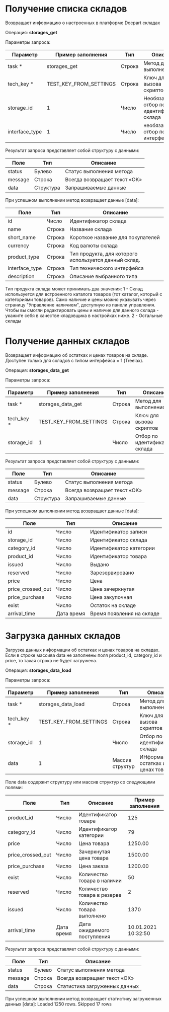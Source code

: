 # Получение списка складов

Возвращает информацию о настроенных в платформе Docpart складах

Операция: **storages_get**

Параметры запроса:

|**Параметр**|**Пример заполнения**|**Тип** |**Описание** |
|---|---|---|---|
|task *|storages_get|Строка|Метод для выполнения|
|tech_key *|TEST_KEY_FROM_SETTINGS|Строка|Ключ для вызова скриптов|
|storage_id|1|Число|Необязательный отбор по идентификатору склада|
|interface_type|1|Число|необязательный отбор по типу интерфейса|

Результат запроса представляет собой структуру с данными:

|**Поле**|**Тип**|**Описание** |
|---|---|---|
|status|Булево|Статус выполнения метода|
|message|Строка|Всегда возвращает текст «ОК»|
|data|Структура|Запрашиваемые данные|

При успешном выполнении метод возвращает данные [data]:

|**Поле**|**Тип**|**Описание** |
|---|---|---|
|id|Число|Идентификатор склада|
|name|Строка|Название склада|
|short_name|Строка|Короткое название для покупателей|
|currency|Строка|Код валюты склада|
|product_type|Строка|Тип продукта, для которого используется данный склад.|
|interface_type|Строка|Тип технического интерфейса|
|description|Строка|Описание выбранного типа|

Тип продукта склада может принимать два значения: 
1 - Склад используется для встроенного каталога товаров (тот каталог, который с категориями товаров). Само наличие и цены можно указывать через страницу "Управление наличием", доступную из панели управления. Чтобы вы смогли редактировать цены и наличие для данного склада - укажите себя в качестве кладовщика в настройках ниже. 
2 - Остальные склады

# Получение данных складов

Возвращает информацию об остатках и ценах товаров на складе. Доступен только для складов с типом интерфейса = 1 (Treelax). 

Операция: **storages_data_get**

Параметры запроса:

|**Параметр**|**Пример заполнения**|**Тип** |**Описание** |
|---|---|---|---|
|task *|storages_data_get|Строка|Метод для выполнения|
|tech_key *|TEST_KEY_FROM_SETTINGS|Строка|Ключ для вызова скриптов|
|storage_id|1|Число|Отбор по идентификатору склада|

Результат запроса представляет собой структуру с данными:

|**Поле**|**Тип**|**Описание** |
|---|---|---|
|status|Булево|Статус выполнения метода|
|message|Строка|Всегда возвращает текст «ОК»|
|data|Структура|Запрашиваемые данные|

При успешном выполнении метод возвращает данные [data]:

|**Поле**|**Тип**|**Описание** |
|---|---|---|
|id|Число|Идентификатор записи|
|storage_id|Число|Идентификатор склада|
|category_id|Число|Идентификатор категории|
|product_id|Число|Идентификатор товара|
|issued|Число|Выдано|
|reserved|Число|Зарезервировано|
|price|Число|Цена|
|price_crossed_out|Число|Цена зачеркнутая|
|price_purchase|Число|Цена закупочная|
|exist|Число|Остаток на складе|
|arrival_time|Дата время|Время появления на складе|

# Загрузка данных складов

Загрузка данных информации об остатках и ценах товаров на складах. Если в строке массива data не заполнены поля product_id, category_id и price, то такая строка не будет загружена.

Операция: **storages_data_load**

Параметры запроса:

|**Параметр**|**Пример заполнения**|**Тип** |**Описание** |
|---|---|---|---|
|task *|storages_data_load|Строка|Метод для выполнения|
|tech_key *|TEST_KEY_FROM_SETTINGS|Строка|Ключ для вызова скриптов|
|storage_id|1|Число|Отбор по идентификатору склада|
|data|1|Массив структур|ИНформация об остатках и ценах товаров|

Поле data содержит структуру или массив структур со следующими полями: 

|**Поле**|**Тип**|**Описание** |**Пример заполнения** |
|---|---|---|---|
|product_id|Число|Идентификатор товара|125|
|category_id|Число|Идентификатор категории|79|
|price|Число|Цена товара|1250.00|
|price_crossed_out|Число|Зачеркнутая цена товара|1500.00|
|price_purchase|Число|Цена заказа|1200.00|
|exist|Число|Количество товара в наличии|50|
|reserved|Число|Количество товара в резерве|2|
|issued|Число|Количество товара выполнено|1370|
|arrival_time|Дата время|Дата ожидаемого поступления|10.01.2021 10:32:50|

Результат запроса представляет собой структуру с данными:

|**Поле**|**Тип**|**Описание** |
|---|---|---|
|status|Булево|Статус выполнения метода|
|message|Строка|Всегда возвращает текст «ОК»|
|data|Строка|Статистика загруженных данных|

При успешном выполнении метод возвращает статистику загруженных данных [data]: Loaded 1250 rows. Skipped 17 rows



